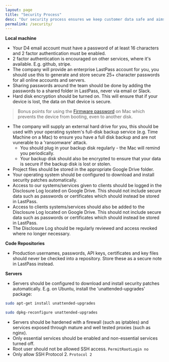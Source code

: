 ```yaml
---
layout: page
title: "Security Process"
desc: "Our security process ensures we keep customer data safe and aims to reduce the impact of a malicious attack"
permalink: /security/
---
```


**Local machine**

 * Your D4 email account must have a password of at least 16 characters and 2 factor authentication must be enabled.
 * 2 factor authentication is encouraged on other services, where it's available. E.g. github, stripe.
 * The company will provide an enterprise LastPass account for you, you should use this to generate and store secure 25+ character passwords for all online accounts and servers.
 * Sharing passwords around the team should be done by adding the passwords to a shared folder in LastPass, never via email or Slack.
 * Hard disk encryption should be turned on. This will ensure that if your device is lost, the data on that device is secure.


> Bonus points for using the [Firmware password](https://support.apple.com/en-gb/HT204455) on Mac which prevents the device from booting, even to another disk.


 * The company will supply an external hard drive for you, this should be used with your operating system's full-disk backup service (e.g. Time Machine on a Mac) to ensure you have a full disk backup and are not vunerable to a 'ransomware' attack.
   * You should plug in your backup disk regularly - the Mac will remind you periodically.
   * Your backup disk should also be encrypted to ensure that your data is secure if the backup disk is lost or stolen.
 * Project files should be stored in the appropriate Google Drive folder.
 * Your operating system should be configured to download and install security patches automatically.
 * Access to our systems/services given to clients should be logged in the Disclosure Log located on Google Drive. This should not include secure data such as passwords or certificates which should instead be stored in LastPass.
 * Access to clients systems/services should also be added to the Disclosure Log located on Google Drive. This should not include secure data such as passwords or certificates which should instead be stored in LastPass.
 * The Disclosure Log should be regularly reviewed and access revoked where no longer necessary.

**Code Repositories**

 * Production usernames, passwords, API keys, certificates and key files should never be checked into a repository. Store these as a secure note in LastPass instead.

**Servers**
 
 * Servers should be configured to download and install security patches automatically. E.g. on Ubuntu, install the 'unattended-upgrades' package:

```sh 
sudo apt-get install unattended-upgrades
```

```sh 
sudo dpkg-reconfigure unattended-upgrades
```

 * Servers should be hardened with a firewall (such as iptables) and services exposed through mature and well tested proxies (such as nginx).
 * Only essential services should be enabled and non-essential services turned off.
 * Root user should not be allowed SSH access. ```PermitRootLogin no```
 * Only allow SSH Protocol 2. ```Protocol 2```
 
